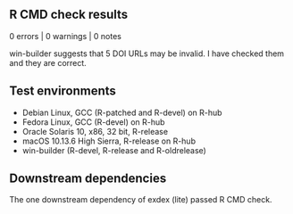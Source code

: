 ## R CMD check results

0 errors | 0 warnings | 0 notes

win-builder suggests that 5 DOI URLs may be invalid.  I have checked them and they are correct.

## Test environments

- Debian Linux, GCC (R-patched and R-devel) on R-hub
- Fedora Linux, GCC (R-devel) on R-hub
- Oracle Solaris 10, x86, 32 bit, R-release
- macOS 10.13.6 High Sierra, R-release on R-hub
- win-builder (R-devel, R-release and R-oldrelease)

## Downstream dependencies

The one downstream dependency of exdex (lite) passed R CMD check.

